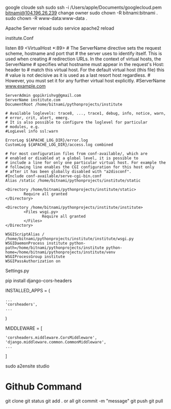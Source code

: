 google cloude ssh
    sudo ssh -i /Users/apple/Documents/googlecloud.pem  bitnami@104.196.26.239
change owner
    sudo chown -R bitnami:bitnami  .
    sudo chown -R www-data:www-data .

Apache Server reload
    sudo service apache2 reload

institute.Conf

listen 89
<VirtualHost *:89>
    # The ServerName directive sets the request scheme, hostname and port that
    # the server uses to identify itself. This is used when creating
    # redirection URLs. In the context of virtual hosts, the ServerName
    # specifies what hostname must appear in the request's Host: header to
    # match this virtual host. For the default virtual host (this file) this
    # value is not decisive as it is used as a last resort host regardless.
    # However, you must set it for any further virtual host explicitly.
    #ServerName www.example.com

    ServerAdmin gopikrishvg@gmail.com
    ServerName institute.com
    DocumentRoot /home/bitnami/pythonprojects/institute

    # Available loglevels: trace8, ..., trace1, debug, info, notice, warn,
    # error, crit, alert, emerg.
    # It is also possible to configure the loglevel for particular
    # modules, e.g.
    #LogLevel info ssl:warn

    ErrorLog ${APACHE_LOG_DIR}/error.log
    CustomLog ${APACHE_LOG_DIR}/access.log combined

    # For most configuration files from conf-available/, which are
    # enabled or disabled at a global level, it is possible to
    # include a line for only one particular virtual host. For example the
    # following line enables the CGI configuration for this host only
    # after it has been globally disabled with "a2disconf".
    #Include conf-available/serve-cgi-bin.conf
    Alias /static /home/bitnami/pythonprojects/institute/static

    <Directory /home/bitnami/pythonprojects/institute/static>
            Require all granted
    </Directory>

    <Directory /home/bitnami/pythonprojects/institute/institute>
            <Files wsgi.py>
                    Require all granted
            </Files>
    </Directory>

    WSGIScriptAlias / /home/bitnami/pythonprojects/institute/institute/wsgi.py
    WSGIDaemonProcess institute python-path=/home/bitnami/pythonprojects/institute python-home=/home/bitnami/pythonprojects/institute/venv
    WSGIProcessGroup institute
    WSGIPassAuthorization on

</VirtualHost>

Settings.py

pip install django-cors-headers

INSTALLED_APPS = (

    ...
    'corsheaders',
    ...
)

MIDDLEWARE = [

    'corsheaders.middleware.CorsMiddleware',
    'django.middleware.common.CommonMiddleware',
    ...
]

sudo a2ensite studio

# Github Command
git clone
git status
git add . or all
git commit -m "message"
git push
git pull
